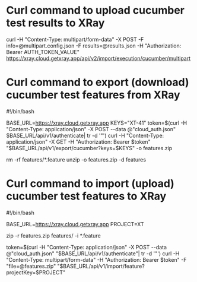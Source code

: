 # Curl command to upload cucumber test results to XRay
curl -H "Content-Type: multipart/form-data" -X POST -F info=@multipart.config.json -F results=@results.json -H "Authorization: Bearer AUTH_TOKEN_VALUE" https://xray.cloud.getxray.app/api/v2/import/execution/cucumber/multipart


# Curl command to export (download) cucumber test features from XRay
#!/bin/bash

BASE_URL=https://xray.cloud.getxray.app
KEYS="XT-41"
token=$(curl -H "Content-Type: application/json" -X POST --data @"cloud_auth.json" $BASE_URL/api/v1/authenticate| tr -d '"')
curl -H "Content-Type: application/json" -X GET -H "Authorization: Bearer $token" "$BASE_URL/api/v1/export/cucumber?keys=$KEYS" -o features.zip

rm -rf features/*.feature
unzip -o features.zip -d features


# Curl command to import (upload) cucumber test features to XRay
#!/bin/bash

BASE_URL=https://xray.cloud.getxray.app
PROJECT=XT

zip -r features.zip features/ -i \*.feature

token=$(curl -H "Content-Type: application/json" -X POST --data @"cloud_auth.json" "$BASE_URL/api/v1/authenticate"| tr -d '"')
curl -H "Content-Type: multipart/form-data" -H "Authorization: Bearer $token"  -F "file=@features.zip" "$BASE_URL/api/v1/import/feature?projectKey=$PROJECT"

